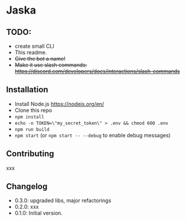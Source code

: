 # Jaska

## TODO:

- create small CLI
- This readme.
- ~~Give the bot a name!~~
- ~~Make it use slash commands: https://discord.com/developers/docs/interactions/slash-commands~~

## Installation

- Install Node.js https://nodejs.org/en/
- Clone this repo
- `npm install`
- `echo -n TOKEN=\"my_secret_token\" > .env && chmod 600 .env`
- `npm run build`
- `npm start` (or `npm start -- --debug` to enable debug messages)

## Contributing

xxx

## Changelog

- 0.3.0: upgraded libs, major refactorings
- 0.2.0: xxx
- 0.1.0: Initial version.
